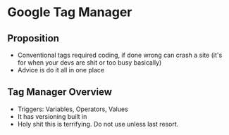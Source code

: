 # Google Tag Manager

## Proposition

* Conventional tags required coding, if done wrong can crash a site (it's for when your devs are shit or too busy basically)
* Advice is do it all in one place

## Tag Manager Overview

* Triggers: Variables, Operators, Values
* It has versioning built in
* Holy shit this is terrifying. Do not use unless last resort.